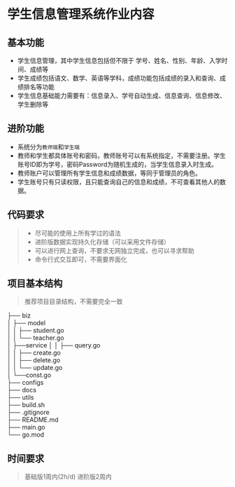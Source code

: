 # 学生信息管理系统作业内容

## 基本功能

- 学生信息管理，其中学生信息包括但不限于 学号、姓名、性别、年龄、入学时间、成绩等
- 学生成绩包括语文、数学、英语等学科，成绩功能包括成绩的录入和查询、成绩排名等功能
- 学生信息基础能力需要有：信息录入、学号自动生成、信息查询、信息修改、学生删除等


## 进阶功能

- 系统分为```教师端```和```学生端```
- 教师和学生都具体账号和密码，教师账号可以有系统指定，不需要注册。学生账号ID即为学号，密码Password为随机生成的，当学生信息录入时生成。
- 教师账户可以管理所有学生信息和成绩数据，等同于管理员的角色。
- 学生账号只有只读权限，且只能查询自己的信息和成绩，不可查看其他人的数据。

## 代码要求
> - 尽可能的使用上所有学过的语法
> - 进阶版数据实现持久化存储（可以采用文件存储）
> - 可以进行网上查询，不要求无网独立完成，也可以寻求帮助
> - 命令行式交互即可，不需要界面化


## 项目基本结构
> 推荐项目目录结构，不需要完全一致

├── biz<br>
│   ├── model<br>
│   │  ├── student.go<br>
│   │  └── teacher.go<br>
│   ├──service
│   │  ├── query.go<br>
│   │  ├── create.go<br>
│   │  ├── delete.go<br>
│   │  └── update.go<br>
│   └──const.go<br>
├── configs<br>
├── docs<br>
├── utils<br>
├── build.sh<br>
├── .gitignore<br>
├── README.md<br>
├── main.go<br>
└── go.mod<br>

## 时间要求
> 基础版1周内(2h/d)
> 进阶版2周内


